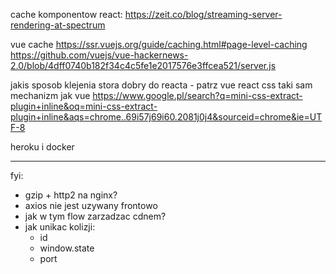 cache komponentow react:
https://zeit.co/blog/streaming-server-rendering-at-spectrum

vue cache
https://ssr.vuejs.org/guide/caching.html#page-level-caching
https://github.com/vuejs/vue-hackernews-2.0/blob/4dff0740b182f34c4c5fe1e2017576e3ffcea521/server.js

jakis sposob klejenia stora dobry do reacta - patrz vue
react css taki sam mechanizm jak vue
https://www.google.pl/search?q=mini-css-extract-plugin+inline&oq=mini-css-extract-plugin+inline&aqs=chrome..69i57j69i60.2081j0j4&sourceid=chrome&ie=UTF-8

heroku i docker

-------


fyi:
- gzip + http2 na nginx?
- axios nie jest uzywany frontowo
- jak w tym flow zarzadzac cdnem?
- jak unikac kolizji:
  - id
  - window.state
  - port